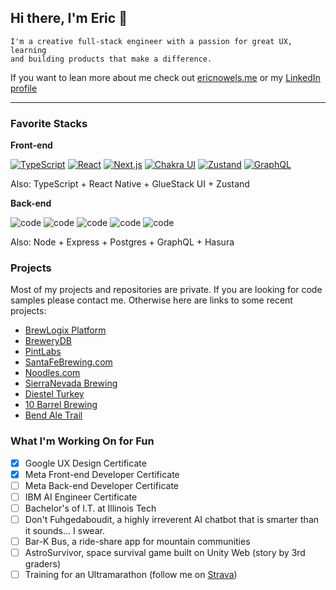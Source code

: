 ## Hi there, I'm Eric 👋

```
I'm a creative full-stack engineer with a passion for great UX, learning
and building products that make a difference.
```

If you want to lean more about me check out [ericnowels.me](https://ericnowels.me) or my [LinkedIn profile](https://www.linkedin.com/in/ericnowels/)

___

### Favorite Stacks

**Front-end**

[![TypeScript](https://img.shields.io/badge/TypeScript-3178C6.svg?style=for-the-badge&logo=TypeScript&logoColor=white)](https://www.typescriptlang.org/) 
[![React](https://img.shields.io/badge/React-61DAFB.svg?style=for-the-badge&logo=React&logoColor=black)]([https://www.typescriptlang.org/](https://react.dev/)) 
[![Next.js](https://img.shields.io/badge/Next.js-000000.svg?style=for-the-badge&logo=nextdotjs&logoColor=white)](https://nextjs.org/) 
[![Chakra UI](https://img.shields.io/badge/Chakra%20UI-319795.svg?style=for-the-badge&logo=Chakra-UI&logoColor=white)](https://v2.chakra-ui.com/) 
[![Zustand](https://img.shields.io/badge/Redux-764ABC.svg?style=for-the-badge&logo=Redux&logoColor=white)](https://github.com/pmndrs/zustand) 
[![GraphQL](https://img.shields.io/badge/GraphQL-E10098.svg?style=for-the-badge&logo=GraphQL&logoColor=white)](https://www.graphql.org/) 

 Also: TypeScript + React Native + GlueStack UI + Zustand


**Back-end**

![code](https://img.shields.io/badge/Node.js-5FA04E.svg?style=for-the-badge&logo=nodedotjs&logoColor=white)
![code](https://img.shields.io/badge/Python-3776AB.svg?style=for-the-badge&logo=Python&logoColor=white)
![code](https://img.shields.io/badge/AWS%20Amplify-FF9900.svg?style=for-the-badge&logo=AWS-Amplify&logoColor=white)
![code](https://img.shields.io/badge/Amazon%20DynamoDB-4053D6.svg?style=for-the-badge&logo=Amazon-DynamoDB&logoColor=white)
![code](https://img.shields.io/badge/Flask-000000.svg?style=for-the-badge&logo=Flask&logoColor=white)

Also: Node + Express + Postgres + GraphQL + Hasura


### Projects

Most of my projects and repositories are private. If you are looking for code samples please contact me. Otherwise here are links to some recent projects:

- [BrewLogix Platform](https://app.brewlogix.com)
- [BreweryDB](https://apps.apple.com/us/app/brewerydb/id6449491682)
- [PintLabs](https://pintlabs.com)
- [SantaFeBrewing.com](https://santafebrewing.com)
- [Noodles.com](https://noodles.com)
- [SierraNevada Brewing](https://sierranevada.com)
- [Diestel Turkey](https://diestelturkey.com)
- [10 Barrel Brewing](https://10barrel.com)
- [Bend Ale Trail](https://bendaletrail.com)


### What I'm Working On for Fun

- [x] Google UX Design Certificate
- [x] Meta Front-end Developer Certificate
- [ ] Meta Back-end Developer Certificate
- [ ] IBM AI Engineer Certificate
- [ ] Bachelor's of I.T. at Illinois Tech
- [ ] Don't Fuhgedaboudit, a highly irreverent AI chatbot that is smarter than it sounds... I swear.
- [ ] Bar-K Bus, a ride-share app for mountain communities
- [ ] AstroSurvivor, space survival game built on Unity Web (story by 3rd graders)
- [ ] Training for an Ultramarathon (follow me on [Strava](https://www.strava.com/athletes/554186))
